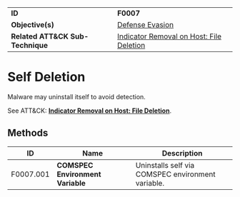 |||
|---|---|
|**ID**|**F0007**|
|**Objective(s)**|[Defense Evasion](https://github.com/MBCProject/mbc-markdown/tree/master/defense-evasion)|
|**Related ATT&CK Sub-Technique**|[Indicator Removal on Host: File Deletion](https://attack.mitre.org/techniques/T1070/004/)|


Self Deletion
=============
Malware may uninstall itself to avoid detection. 

See ATT&CK: [**Indicator Removal on Host: File Deletion**](https://attack.mitre.org/techniques/T1070/004/).

Methods
-------
|ID|Name|Description|
|---|---|---|
|F0007.001|**COMSPEC Environment Variable**|Uninstalls self via COMSPEC environment variable.|
